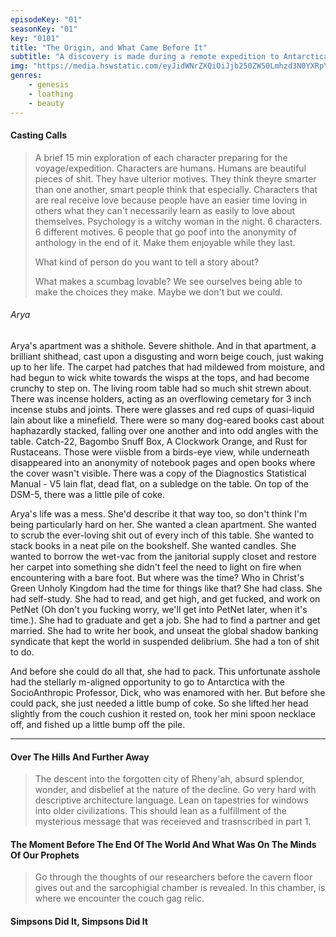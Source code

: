 ```yaml
---
episodeKey: "01"
seasonKey: "01"
key: "0101"
title: "The Origin, and What Came Before It"
subtitle: "A discovery is made during a remote expedition to Antarctica that begins to unravel the fabric of the human storyline."
img: "https://media.hswstatic.com/eyJidWNrZXQiOiJjb250ZW50Lmhzd3N0YXRpYy5jb20iLCJrZXkiOiJnaWZcL3NpbXBzb25zLW9yaWcuanBnIiwiZWRpdHMiOnsicmVzaXplIjp7IndpZHRoIjoiMTIwMCJ9fX0="
genres: 
    - genesis
    - loathing
    - beauty
---
```


#### Casting Calls

> A brief 15 min exploration of each character preparing for the voyage/expedition. Characters are humans. Humans are beautiful pieces of shit. They have ulterior motives. They think theyre smarter than one another, smart people think that especially. Characters that are real receive love because people have an easier time loving in others what they can't necessarily learn as easily to love about themselves. Psychology is a witchy woman in the night. 6 characters. 6 different motives. 6 people that go poof into the anonymity of anthology in the end of it. Make them enjoyable while they last.
>
> What kind of person do you want to tell a story about?
>
> What makes a scumbag lovable? We see ourselves being able to make the choices they make. Maybe we don't but we could.  

###### Arya  

Arya's apartment was a shithole. Severe shithole. And in that apartment, a brilliant shithead, cast upon a disgusting and worn beige couch, just waking up to her life. The carpet had patches that had mildewed from moisture, and had begun to wick white towards the wisps at the tops, and had become crunchy to step on. The living room table had so much shit strewn about. There was incense holders, acting as an overflowing cemetary for 3 inch incense stubs and joints. There were glasses and red cups of quasi-liquid lain about like a minefield. There were so many dog-eared books cast about haphazardly stacked, falling over one another and into odd angles with the table. Catch-22, Bagombo Snuff Box, A Clockwork Orange, and Rust for Rustaceans. Those were viisble from a birds-eye view, while underneath disappeared into an anonymity of notebook pages and open books where the cover wasn't visible. There was a copy of the Diagnostics Statistical Manual - V5 lain  flat, dead flat, on a subledge on the table. On top of the DSM-5, there was a little pile of coke.  

Arya's life was a mess. She'd describe it that way too, so don't think I'm being particularly hard on her. She wanted a clean apartment. She wanted to scrub the ever-loving shit out of every inch of this table. She wanted to stack books in a neat pile on the bookshelf. She wanted candles. She wanted to borrow the wet-vac from the janitorial supply closet and restore her carpet into something she didn't feel the need to light on fire when encountering with a bare foot. But where was the time? Who in Christ's Green Unholy Kingdom had the time for things like that? She had class. She had self-study. She had to read, and get high, and get fucked, and work on PetNet (Oh don't you fucking worry, we'll get into PetNet later, when it's time.). She had to graduate and get a job. She had to find a partner and get married. She had to write her book, and unseat the global shadow banking syndicate that kept the world in suspended delibrium. She had a ton of shit to do.  

And before she could do all that, she had to pack. This unfortunate asshole had the stellarly m-aligned opportunity to go to Antarctica with the SocioAnthropic Professor, Dick, who was enamored with her. But before she could pack, she just needed a little bump of coke. So she lifted her head slightly from the couch cushion it rested on, took her mini spoon necklace off, and fished up a little bump off the pile.  

---  

#### Over The Hills And Further Away

> The descent into the forgotten city of Rheny'ah, absurd splendor, wonder, and disbelief at the nature of the decline. Go very hard with descriptive architecture language. Lean on tapestries for windows into older civilizations. This should lean as a fulfillment of the mysterious message that was receieved and trasnscribed in part 1.

#### The Moment Before The End Of The World And What Was On The Minds Of Our Prophets

> Go through the thoughts of our researchers before the cavern floor gives out and the sarcophigial chamber is revealed. In this chamber, is where we encounter the couch gag relic. 

#### Simpsons Did It, Simpsons Did It
